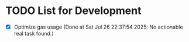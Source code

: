 # TODO List for Development

- [x] Optimize gas usage  (Done at Sat Jul 26 22:37:54 2025: No actionable real task found.)